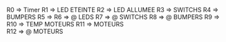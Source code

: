 R0 => Timer
R1 => LED ETEINTE
R2 => LED ALLUMEE
R3 => SWITCHS
R4 => BUMPERS
R5 => 
R6 => @ LEDS
R7 => @ SWITCHS
R8 => @ BUMPERS
R9 => 
R10 => TEMP MOTEURS
R11 => MOTEURS  
R12 => @ MOTEURS
